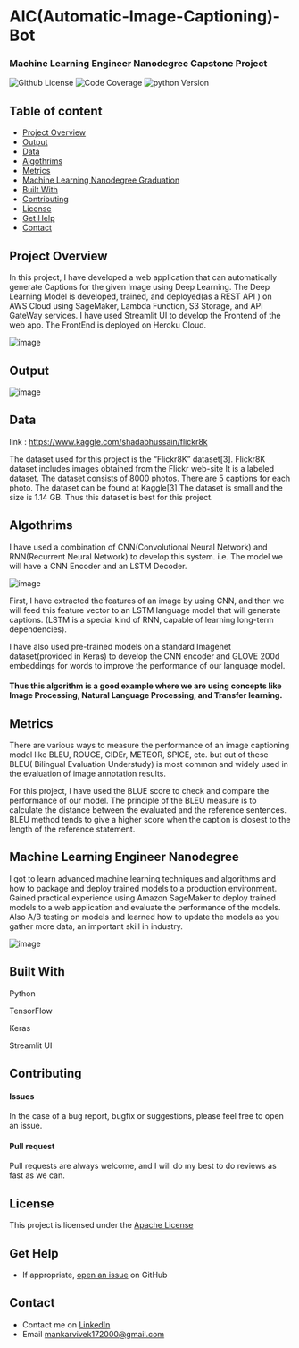 
# AIC(Automatic-Image-Captioning)- Bot
### Machine Learning Engineer Nanodegree Capstone Project


![Github License](https://img.shields.io/aur/license/android-studio)
![Code Coverage](https://img.shields.io/badge/coverage-80%25-green)
![python Version](https://img.shields.io/pypi/pyversions/Django)
 
## Table of content

- [Project Overview ](#Project-Overview )
- [Output](#Output)
- [Data](#Data)
- [Algothrims](#Algothrims)
- [Metrics](#Metrics)
- [Machine Learning Nanodegree Graduation](#Machine-Learning-Engineer-Nanodegree)
- [Built With](#built-with)
- [Contributing](#contributing)
- [License](#license)
- [Get Help](#get-help)
- [Contact](#contact)


## Project Overview

In this project, I have developed a web application that can automatically generate Captions for the given Image using Deep Learning. The Deep Learning Model is developed, trained, and deployed(as a REST API ) on AWS Cloud using  SageMaker, Lambda Function, S3 Storage, and API GateWay services. I have used Streamlit UI to develop the Frontend of the web app. The FrontEnd is deployed on Heroku Cloud.

![image](https://user-images.githubusercontent.com/53163419/109759121-940bf800-7c12-11eb-827d-8d5a135c51f6.png)



## Output 
 
![image](https://user-images.githubusercontent.com/53163419/110333609-c8831800-8047-11eb-8a4d-5102f7daa946.png)



## Data 

link : https://www.kaggle.com/shadabhussain/flickr8k


The dataset used for this project is the “Flickr8K” dataset[3].
Flickr8K dataset includes images obtained from the Flickr web-site
It is a labeled dataset. 
The dataset consists of 8000 photos.
There are 5 captions for each photo.
The dataset can be found at Kaggle[3]
The dataset is small and the size is 1.14 GB.
Thus this dataset is best for this project.



## Algothrims

I have used a combination of CNN(Convolutional Neural Network) and RNN(Recurrent Neural Network) to develop this system. i.e. The model we will have a CNN Encoder and an LSTM Decoder.

![image](https://user-images.githubusercontent.com/53163419/110330610-f8302100-8043-11eb-8534-bbc082af77c9.png)


First, I have extracted the features of an image by using CNN, and then we will feed this feature vector to an LSTM language model that will generate captions.  (LSTM is a special kind of RNN, capable of learning long-term dependencies). 

I have also used pre-trained models on a standard Imagenet dataset(provided in Keras) to develop the CNN encoder and GLOVE 200d embeddings for words to improve the performance of our language model.


#### Thus this algorithm is a good example where we are using concepts like  Image Processing,  Natural Language Processing, and  Transfer learning.

 
 
## Metrics

There are various ways to measure the performance of an image captioning model like BLEU, ROUGE, CIDEr, METEOR, SPICE, etc. but out of these BLEU( Bilingual Evaluation Understudy) is most common and widely used in the evaluation of image annotation results. 


For this project, I have used the BLUE score to check and compare the performance of our model. The principle of the BLEU measure is to calculate the distance between the evaluated and the reference sentences. BLEU method tends to give a higher score when the caption is closest to the length of the reference statement.


## Machine Learning Engineer Nanodegree 

I got to learn advanced machine learning techniques and algorithms and how to package and deploy trained models to a production environment. Gained practical experience using Amazon SageMaker to deploy trained models to a web application and evaluate the performance of the models. Also A/B testing on models and learned how to update the models as you gather more data, an important skill in industry. 

![image](https://user-images.githubusercontent.com/53163419/109755751-9408f980-7c0c-11eb-8635-2f424f4db3b6.png)



## Built With

Python

TensorFlow 

Keras 

Streamlit UI


## Contributing

#### Issues
In the case of a bug report, bugfix or suggestions, please feel free to open an issue.

#### Pull request
Pull requests are always welcome, and I will do my best to do reviews as fast as we can.


## License

This project is licensed under the [Apache License](https://github.com/Vivek1258/Django-Ecommerce-website-backend/blob/main/LICENSE)

## Get Help

- If appropriate, [open an issue](https://github.com/Vivek1258/End-to-end-deep-learning-project-Tell-me-about-the-image/issues) on GitHub

## Contact 

- Contact me on [LinkedIn](https://www.linkedin.com/in/vivek-mankar-182735184/) 
- Email mankarvivek172000@gmail.com
 
